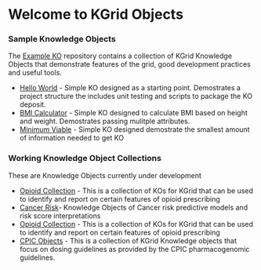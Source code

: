 # Welcome to KGrid Objects

### Sample Knowledge Objects 
The [Example KO](https://github.com/kgrid-objects/example-kos) repository contains a collection of KGrid Knowledge Objects that demonstrate features of the grid, good development practices and useful tools. 
* [Hello World](https://github.com/kgrid-objects/example-kos/hello-world) - Simple KO designed as a starting point. Demostrates a project structure the includes unit testing and scripts to package the KO deposit.
* [BMI Calculator](https://github.com/kgrid-objects/example-kos/ri-bmicalc) -  Simple KO designed to calculate BMI based on height and weight.  Demostrates passing mulitple attributes. 
* [Minimum Viable](https://github.com/kgrid-objects/example-kos/mvo-kgrid) -  Simple KO designed demostrate the smallest amount of information needed to get KO

### Working Knowledge Object Collections
These are Knowledge Objects currently under development

* [Opioid Collection](https://github.com/kgrid-objects/mopen-opioid-collection) - This is a collection 
of KOs for KGrid that can be used to identify and report on certain features of opioid prescribing
* [Cancer Risk](https://github.com/kgrid-objects/cancer-risk)- Knowledge Objects of Cancer risk 
predictive models and risk score interpretations
* [Opioid Collection](https://github.com/kgrid-objects/mopen-opioid-collection) - This is a collection 
of KOs for KGrid that can be used to identify and report on certain features of opioid prescribing
* [CPIC Objects](https://github.com/kgrid-objects/cpic-objects) - This is a collection of KGrid Knowledge objects that focus on dosing guidelines as provided by the CPIC pharmacogenomic guidelines. 
